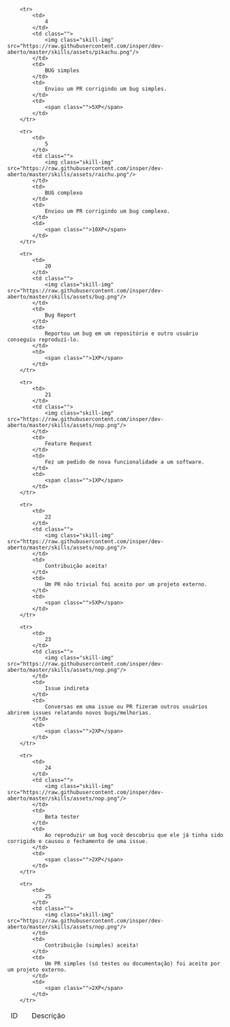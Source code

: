 <table id="skills" class="pure-table pure-table-horizontal">
    <thead>
        <td>ID</td>
        <td></td>
        <td>Descrição</td>
        <td></td>
    </thead>
    <tbody>
    
        <tr>
            <td>
                4
            </td>
            <td class="">
                <img class="skill-img" src="https://raw.githubusercontent.com/insper/dev-aberto/master/skills/assets/pikachu.png"/>
            </td>
            <td>
                BUG simples
            </td>
            <td>
                Enviou um PR corrigindo um bug simples.
            </td>
            <td>
                <span class="">5XP</span>
            </td>
        </tr>
    
        <tr>
            <td>
                5
            </td>
            <td class="">
                <img class="skill-img" src="https://raw.githubusercontent.com/insper/dev-aberto/master/skills/assets/raichu.png"/>
            </td>
            <td>
                BUG complexo
            </td>
            <td>
                Enviou um PR corrigindo um bug complexo.
            </td>
            <td>
                <span class="">10XP</span>
            </td>
        </tr>
    
        <tr>
            <td>
                20
            </td>
            <td class="">
                <img class="skill-img" src="https://raw.githubusercontent.com/insper/dev-aberto/master/skills/assets/bug.png"/>
            </td>
            <td>
                Bug Report
            </td>
            <td>
                Reportou um bug em um repositório e outro usuário conseguiu reproduzí-lo.
            </td>
            <td>
                <span class="">1XP</span>
            </td>
        </tr>
    
        <tr>
            <td>
                21
            </td>
            <td class="">
                <img class="skill-img" src="https://raw.githubusercontent.com/insper/dev-aberto/master/skills/assets/nop.png"/>
            </td>
            <td>
                Feature Request
            </td>
            <td>
                Fez um pedido de nova funcionalidade a um software.
            </td>
            <td>
                <span class="">1XP</span>
            </td>
        </tr>
    
        <tr>
            <td>
                22
            </td>
            <td class="">
                <img class="skill-img" src="https://raw.githubusercontent.com/insper/dev-aberto/master/skills/assets/nop.png"/>
            </td>
            <td>
                Contribuição aceita!
            </td>
            <td>
                Um PR não trivial foi aceito por um projeto externo.
            </td>
            <td>
                <span class="">5XP</span>
            </td>
        </tr>
    
        <tr>
            <td>
                23
            </td>
            <td class="">
                <img class="skill-img" src="https://raw.githubusercontent.com/insper/dev-aberto/master/skills/assets/nop.png"/>
            </td>
            <td>
                Issue indireta
            </td>
            <td>
                Conversas em uma issue ou PR fizeram outros usuários abrirem issues relatando novos bugs/melhorias. 
            </td>
            <td>
                <span class="">2XP</span>
            </td>
        </tr>
    
        <tr>
            <td>
                24
            </td>
            <td class="">
                <img class="skill-img" src="https://raw.githubusercontent.com/insper/dev-aberto/master/skills/assets/nop.png"/>
            </td>
            <td>
                Beta tester
            </td>
            <td>
                Ao reproduzir um bug você descobriu que ele já tinha sido corrigido e causou o fechamento de uma issue.
            </td>
            <td>
                <span class="">2XP</span>
            </td>
        </tr>
    
        <tr>
            <td>
                25
            </td>
            <td class="">
                <img class="skill-img" src="https://raw.githubusercontent.com/insper/dev-aberto/master/skills/assets/nop.png"/>
            </td>
            <td>
                Contribuição (simples) aceita!
            </td>
            <td>
                Um PR simples (só testes ou documentação) foi aceito por um projeto externo.
            </td>
            <td>
                <span class="">2XP</span>
            </td>
        </tr>
    
</tbody>
</table>